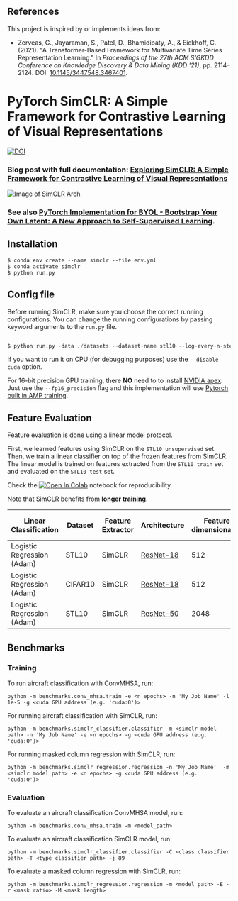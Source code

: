 ## References
This project is inspired by or implements ideas from:  
- Zerveas, G., Jayaraman, S., Patel, D., Bhamidipaty, A., & Eickhoff, C. (2021). "A Transformer-Based Framework for Multivariate Time Series Representation Learning." In *Proceedings of the 27th ACM SIGKDD Conference on Knowledge Discovery & Data Mining (KDD '21)*, pp. 2114–2124. DOI: [10.1145/3447548.3467401](https://doi.org/10.1145/3447548.3467401).


# PyTorch SimCLR: A Simple Framework for Contrastive Learning of Visual Representations
[![DOI](https://zenodo.org/badge/241184407.svg)](https://zenodo.org/badge/latestdoi/241184407)


### Blog post with full documentation: [Exploring SimCLR: A Simple Framework for Contrastive Learning of Visual Representations](https://sthalles.github.io/simple-self-supervised-learning/)

![Image of SimCLR Arch](https://sthalles.github.io/assets/contrastive-self-supervised/cover.png)

### See also [PyTorch Implementation for BYOL - Bootstrap Your Own Latent: A New Approach to Self-Supervised Learning](https://github.com/sthalles/PyTorch-BYOL).

## Installation

```
$ conda env create --name simclr --file env.yml
$ conda activate simclr
$ python run.py
```

## Config file

Before running SimCLR, make sure you choose the correct running configurations. You can change the running configurations by passing keyword arguments to the ```run.py``` file.

```python

$ python run.py -data ./datasets --dataset-name stl10 --log-every-n-steps 100 --epochs 100 

```

If you want to run it on CPU (for debugging purposes) use the ```--disable-cuda``` option.

For 16-bit precision GPU training, there **NO** need to to install [NVIDIA apex](https://github.com/NVIDIA/apex). Just use the ```--fp16_precision``` flag and this implementation will use [Pytorch built in AMP training](https://pytorch.org/docs/stable/notes/amp_examples.html).

## Feature Evaluation

Feature evaluation is done using a linear model protocol. 

First, we learned features using SimCLR on the ```STL10 unsupervised``` set. Then, we train a linear classifier on top of the frozen features from SimCLR. The linear model is trained on features extracted from the ```STL10 train``` set and evaluated on the ```STL10 test``` set. 

Check the [![Open In Colab](https://colab.research.google.com/assets/colab-badge.svg)](https://github.com/sthalles/SimCLR/blob/simclr-refactor/feature_eval/mini_batch_logistic_regression_evaluator.ipynb) notebook for reproducibility.

Note that SimCLR benefits from **longer training**.

| Linear Classification      | Dataset | Feature Extractor | Architecture                                                                    | Feature dimensionality | Projection Head dimensionality | Epochs | Top1 % |
|----------------------------|---------|-------------------|---------------------------------------------------------------------------------|------------------------|--------------------------------|--------|--------|
| Logistic Regression (Adam) | STL10   | SimCLR            | [ResNet-18](https://drive.google.com/open?id=14_nH2FkyKbt61cieQDiSbBVNP8-gtwgF) | 512                    | 128                            | 100    | 74.45  |
| Logistic Regression (Adam) | CIFAR10 | SimCLR            | [ResNet-18](https://drive.google.com/open?id=1lc2aoVtrAetGn0PnTkOyFzPCIucOJq7C) | 512                    | 128                            | 100    | 69.82  |
| Logistic Regression (Adam) | STL10   | SimCLR            | [ResNet-50](https://drive.google.com/open?id=1ByTKAUsdm_X7tLcii6oAEl5qFRqRMZSu) | 2048                   | 128                            | 50     | 70.075 |


## Benchmarks
### Training
To run aircraft classification with ConvMHSA, run:
```
python -m benchmarks.conv_mhsa.train -e <n epochs> -n 'My Job Name' -l 1e-5 -g <cuda GPU address (e.g. 'cuda:0')>
```
For running aircraft classification with SimCLR, run:
```
python -m benchmarks.simclr_classifier.classifier -m <simclr model path> -n 'My Job Name' -e <n epochs> -g <cuda GPU address (e.g. 'cuda:0')>
```
For running masked column regression with SimCLR, run:
```
python -m benchmarks.simclr_regression.regression -n 'My Job Name'  -m <simclr model path> -e <n epochs> -g <cuda GPU address (e.g. 'cuda:0')>
```
### Evaluation
To evaluate an aircraft classification ConvMHSA model, run:
```
python -m benchmarks.conv_mhsa.train -m <model_path>
```
To evaluate an aircraft classification SimCLR model, run:
```
python -m benchmarks.simclr_classifier.classifier -C <class classifier path> -T <type classifier path> -j 89
```
To evaluate a masked column regression with SimCLR, run:
```
python -m benchmarks.simclr_regression.regression -m <model path> -E -r <mask ratio> -M <mask length>
```
